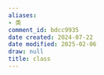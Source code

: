 ```yaml
---
aliases:
- 类
comment_id: bdcc9935
date created: 2024-07-22
date modified: 2025-02-06
draw: null
title: class
---
```

